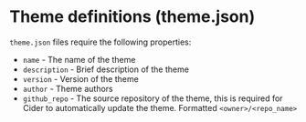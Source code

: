 # Theme definitions (theme.json)

`theme.json` files require the following properties:

* `name` - The name of the theme
* `description` - Brief description of the theme
* `version` - Version of the theme
* `author` - Theme authors
* `github_repo` - The source repository of the theme, this is required for Cider to automatically update the theme. Formatted `<owner>/<repo_name>`
